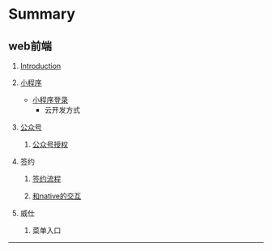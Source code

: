 # Summary

## web前端

1. [Introduction](README.md)
2. [小程序](/小程序/小程序.md)
   * [小程序登录](/小程序/小程序登录.md)
     * 云开发方式

1. [公众号](/公众号/README.md)  
   1. [公众号授权](/公众号/公众号授权.md)

2. 签约

   1. [签约流程](/签约/签约流程.md)

   2. [和native的交互](/签约/和native的交互.md)

3. 威仕  
   1. 菜单入口

---



